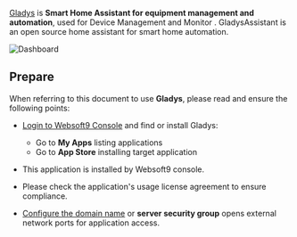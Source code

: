 [Gladys](https://gladysassistant.com/) is **Smart Home Assistant for equipment management and automation**, used for Device Management and Monitor . GladysAssistant is an open source home assistant for smart home automation.


![Dashboard](https://libs.websoft9.com/Websoft9/DocsPicture/zh/gladys/gladys-gui-websoft9.png)


## Prepare

When referring to this document to use **Gladys**, please read and ensure the following points:

- [Login to Websoft9 Console](./login-console) and find or install Gladys:
  - Go to **My Apps** listing applications 
  - Go to **App Store** installing target application

- This application is installed by Websoft9 console.


- Please check the application's usage license agreement to ensure compliance.


- [Configure the domain name](./domain-set) or **server security group** opens external network ports for application access.
